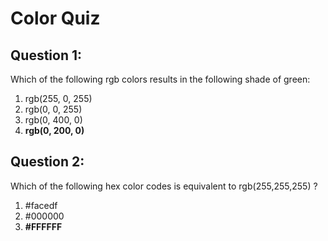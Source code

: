 # Color Quiz

## Question 1:
Which of the following rgb colors results in the following shade of green:
1. rgb(255, 0, 255)
2. rgb(0, 0, 255)
3. rgb(0, 400, 0)
4. **rgb(0, 200, 0)**

## Question 2:
Which of the following hex color codes is equivalent to rgb(255,255,255) ?
1. #facedf
2. #000000
3. **#FFFFFF**
